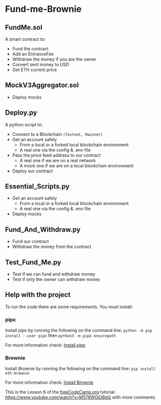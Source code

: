 # Fund-me-Brownie

## FundMe.sol
A smart contract to:
- Fund the contract
- Add an EntranceFee
- Withdraw the money if you are the owner
- Convert sent money to USD
- Get ETH current price

## MockV3Aggregator.sol
- Deploy mocks

## Deploy.py
A python script to: 
- Connect to a Blockchain `(Testnet, Mainnet)`
- Get an account safely
  - From a local or a forked local blockchain environment
  - A real one via the config & .env file
- Pass the price feed address to our contract
  - A real one if we are on a real network
  - A mock one if we are on a local blockchain environment
- Deploy our contract

## Essential_Scripts.py
- Get an account safely
  - From a local or a forked local blockchain environment
  - A real one via the config & .env file
- Deploy mocks

## Fund_And_Withdraw.py
- Fund our contract
- Withdraw the money from the contract

## Test_Fund_Me.py
-  Test if we can fund and withdraw money
-  Test if only the owner can withdraw money

## Help with the project
To run the code there are some requirements. You must install: 

### pipx 
Install _pipx_ by running the following on the command line: `python -m pip install --user pipx` then `python3 -m pipx ensurepath`

For more information check: <a href="https://pypa.github.io/pipx/">Install pipx</a>

### Brownie
Install _Brownie_ by running the following on the command line: `pip install eth-brownie`

For more information check: <a href="https://pypi.org/project/eth-brownie/">Install Brownie</a>

This is the Lesson 6 of the <a href="https://www.youtube.com/c/Freecodecamp">freeCodeCamp.org</a> tutorial: https://www.youtube.com/watch?v=M576WGiDBdQ with more comments.
